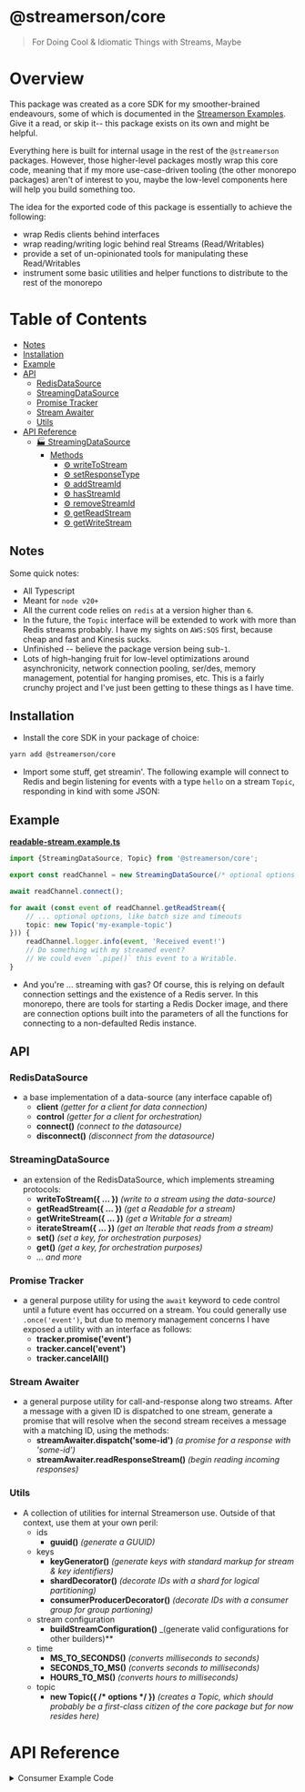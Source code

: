 # @streamerson/core

> For Doing Cool & Idiomatic Things with Streams, Maybe

# Overview

This package was created as a core SDK for my smoother-brained endeavours, some of which is documented in
the [Streamerson Examples](../examples/README.md). Give it a read, or skip it-- this package exists on its own and might
be helpful.

Everything here is built for internal usage in the rest of the `@streamerson` packages.  However, those higher-level packages mostly wrap this core code, meaning that if my more use-case-driven tooling (the other monorepo packages) aren't of interest to you, maybe the low-level components here will help you build something too.

The idea for the exported code of this package is essentially to achieve the following:
- wrap Redis clients behind interfaces
- wrap reading/writing logic behind real Streams (Read/Writables)
- provide a set of un-opinionated tools for manipulating these Read/Writables
- instrument some basic utilities and helper functions to distribute to the rest of the monorepo

# Table of Contents
<!-- START doctoc generated TOC please keep comment here to allow auto update -->
<!-- DON'T EDIT THIS SECTION, INSTEAD RE-RUN doctoc TO UPDATE -->

  - [Notes](#notes)
  - [Installation](#installation)
  - [Example](#example)
  - [API](#api)
    - [RedisDataSource](#redisdatasource)
    - [StreamingDataSource](#streamingdatasource)
    - [Promise Tracker](#promise-tracker)
    - [Stream Awaiter](#stream-awaiter)
    - [Utils](#utils)
- [API Reference](#api-reference)
  - [:factory: StreamingDataSource](#factory-streamingdatasource)
    - [Methods](#methods)
      - [:gear: writeToStream](#gear-writetostream)
      - [:gear: setResponseType](#gear-setresponsetype)
      - [:gear: addStreamId](#gear-addstreamid)
      - [:gear: hasStreamId](#gear-hasstreamid)
      - [:gear: removeStreamId](#gear-removestreamid)
      - [:gear: getReadStream](#gear-getreadstream)
      - [:gear: getWriteStream](#gear-getwritestream)

<!-- END doctoc generated TOC please keep comment here to allow auto update -->

## Notes

Some quick notes:

- All Typescript
- Meant for `node v20+`
- All the current code relies on `redis` at a version higher than `6`.
- In the future, the `Topic` interface will be extended to work with more than Redis streams probably. I have my sights
  on `AWS:SQS` first, because cheap and fast and Kinesis sucks.
- Unfinished -- believe the package version being sub-`1`.
- Lots of high-hanging fruit for low-level optimizations around asynchronicity, network connection pooling, ser/des,
  memory management, potential for hanging promises, etc. This is a fairly crunchy project and I've just been getting to
  these things as I have time.

## Installation

- Install the core SDK in your package of choice:

```bash
yarn add @streamerson/core
```

- Import some stuff, get streamin'. The following example will connect to Redis and begin listening for events with a
  type `hello` on a stream `Topic`, responding in kind with some JSON:

## Example
<!-- BEGIN-CODE: ../examples/core-modules/readable-stream/readable-stream.example.ts -->
[**readable-stream.example.ts**](../examples/core-modules/readable-stream/readable-stream.example.ts)
```typescript
import {StreamingDataSource, Topic} from '@streamerson/core';

export const readChannel = new StreamingDataSource(/* optional options */);

await readChannel.connect();

for await (const event of readChannel.getReadStream({
    // ... optional options, like batch size and timeouts
    topic: new Topic('my-example-topic')
})) {
    readChannel.logger.info(event, 'Received event!')
    // Do something with my streamed event?
    // We could even `.pipe()` this event to a Writable.
}
```
<!-- END-CODE: ../examples/core-modules/readable-stream/readable-stream.example.ts -->

- And you're ... streaming with gas? Of course, this is relying on default connection settings and the existence of a
  Redis server. In this monorepo, there are tools for starting a Redis Docker image, and there are connection options
  built into the parameters of all the functions for connecting to a non-defaulted Redis instance.

## API

### RedisDataSource

- a base implementation of a data-source (any interface capable of)
    - **client** _(getter for a client for data connection)_
    - **control** _(getter for a client for orchestration)_
    - **connect()** _(connect to the datasource)_
    - **disconnect()** _(disconnect from the datasource)_

### StreamingDataSource

- an extension of the RedisDataSource, which implements streaming protocols:
    - **writeToStream({ ... })** _(write to a stream using the data-source)_
    - **getReadStream({ ... })** _(get a Readable for a stream)_
    - **getWriteStream({ ... })** _(get a Writable for a stream)_
    - **iterateStream({ ... })** _(get an Iterable that reads from a stream)_
    - **set()** _(set a key, for orchestration purposes)_
    - **get()** _(get a key, for orchestration purposes)_
    - *... and more*

### Promise Tracker

- a general purpose utility for using the `await` keyword to cede control until a future event has occurred on a stream.  You could generally use `.once('event')`, but due to memory management concerns I have exposed a utility with an interface as follows:
  - **tracker.promise('event')**
  - **tracker.cancel('event')**
  - **tracker.cancelAll()**

### Stream Awaiter

- a general purpose utility for call-and-response along two streams.  After a message with a given ID is dispatched to one stream, generate a promise that will resolve when the second stream receives a message with a matching ID, using the methods:
  - **streamAwaiter.dispatch('some-id')** _(a promise for a response with 'some-id')_
  - **streamAwaiter.readResponseStream()** _(begin reading incoming responses)_

### Utils

- A collection of utilities for internal Streamerson use.  Outside of that context, use them at your own peril:
  - ids
    - **guuid()** _(generate a GUUID)_
  - keys
    - **keyGenerator()** _(generate keys with standard markup for stream & key identifiers)_
    - **shardDecorator()** _(decorate IDs with a shard for logical partitioning)_
    - **consumerProducerDecorator()** _(decorate IDs with a consumer group for group partioning)_
  - stream configuration
    - **buildStreamConfiguration()** _(generate valid configurations for other builders)**
  - time
    - **MS_TO_SECONDS()** _(converts milliseconds to seconds)_
    - **SECONDS_TO_MS()** _(converts seconds to milliseconds)_ 
    - **HOURS_TO_MS()** _(converts hours to milliseconds)_
  - topic
    - **new Topic({ /\* options \*/ })** _(creates a Topic, which should probably be a first-class citizen of the core package but for now resides here)_

# API Reference

<details>
    <summary>Consumer Example Code</summary>

<!-- BEGIN-CODE: ./src/datasource/_API.md -->
[**_API.md**](./src/datasource/_API.md)

## :factory: StreamingDataSource

A remote source capable of retrieving stream records from a Redis instance.

### Methods

- [writeToStream](#gear-writetostream)
- [setResponseType](#gear-setresponsetype)
- [addStreamId](#gear-addstreamid)
- [hasStreamId](#gear-hasstreamid)
- [removeStreamId](#gear-removestreamid)
- [getReadStream](#gear-getreadstream)
- [getWriteStream](#gear-getwritestream)

#### :gear: writeToStream

A low-level implementation wrapping a Redis Stream Write operation

| Method | Type |
| ---------- | ---------- |
| `writeToStream` | `(outgoingStream: string, incomingStream: string, messageType: MessageType, messageId: string, message: string, sourceId: string, shard?: string) => Promise<string>` |

Parameters:

* `outgoingStream`: The stream ID to target in Redis
* `incomingStream`: Maybe, a stream ID to reply to
* `messageType`: The type of the event
* `messageId`: The ID of the message
* `message`: The message payload
* `sourceId`: The ID of the source
* `shard`: Maybe, the shard to target


#### :gear: setResponseType

Sets the `MessageType` field default for outgoing messages

| Method | Type |
| ---------- | ---------- |
| `setResponseType` | `(type: string) => void` |

Parameters:

* `type`: The `MessageType` for outgoing messages


#### :gear: addStreamId

Adds a stream to the set for consumption

| Method | Type |
| ---------- | ---------- |
| `addStreamId` | `(streamId: string) => void` |

Parameters:

* `streamId`: the key of the stream to ingest


#### :gear: hasStreamId

Checks whether a stream is set for consumption

| Method | Type |
| ---------- | ---------- |
| `hasStreamId` | `(streamId: string) => boolean` |

Parameters:

* `streamId`: the key of the stream to check


#### :gear: removeStreamId

Removes a stream from the set for consumption

| Method | Type |
| ---------- | ---------- |
| `removeStreamId` | `(streamId: string) => void` |

Parameters:

* `streamId`: the key of the stream to remove


#### :gear: getReadStream

| Method | Type |
| ---------- | ---------- |
| `getReadStream` | `(options: { topic: Topic; shard?: string; } or GetReadStreamOptions) => Readable and { readableObjectMode: true; }` |

#### :gear: getWriteStream

Get a `Writable` stream, for which written objects will be written to the remote

| Method | Type |
| ---------- | ---------- |
| `getWriteStream` | `(options: { topic: Topic; shard?: string; } or { stream: string; responseChannel?: string; shard?: string; }) => Writable and { writableObjectMode: true; }` |

Parameters:

* `options`: : The Topic to publish messages to




<!-- END-CODE: ./src/datasource/_API.md -->

</details>
